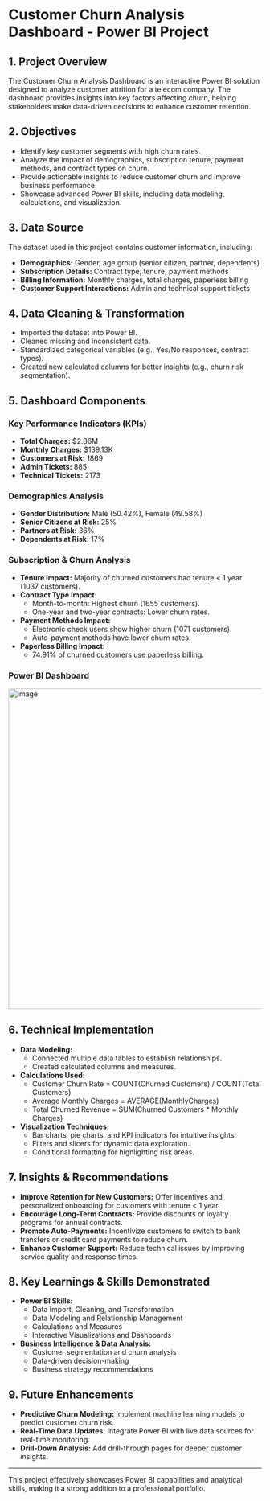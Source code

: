 # Customer Churn Analysis Dashboard - Power BI Project

## 1. Project Overview
The Customer Churn Analysis Dashboard is an interactive Power BI solution designed to analyze customer attrition for a telecom company. The dashboard provides insights into key factors affecting churn, helping stakeholders make data-driven decisions to enhance customer retention.

## 2. Objectives
- Identify key customer segments with high churn rates.
- Analyze the impact of demographics, subscription tenure, payment methods, and contract types on churn.
- Provide actionable insights to reduce customer churn and improve business performance.
- Showcase advanced Power BI skills, including data modeling, calculations, and visualization.

## 3. Data Source
The dataset used in this project contains customer information, including:
- **Demographics:** Gender, age group (senior citizen, partner, dependents)
- **Subscription Details:** Contract type, tenure, payment methods
- **Billing Information:** Monthly charges, total charges, paperless billing
- **Customer Support Interactions:** Admin and technical support tickets

## 4. Data Cleaning & Transformation
- Imported the dataset into Power BI.
- Cleaned missing and inconsistent data.
- Standardized categorical variables (e.g., Yes/No responses, contract types).
- Created new calculated columns for better insights (e.g., churn risk segmentation).

## 5. Dashboard Components
### **Key Performance Indicators (KPIs)**
- **Total Charges:** $2.86M
- **Monthly Charges:** $139.13K
- **Customers at Risk:** 1869
- **Admin Tickets:** 885
- **Technical Tickets:** 2173

### **Demographics Analysis**
- **Gender Distribution:** Male (50.42%), Female (49.58%)
- **Senior Citizens at Risk:** 25%
- **Partners at Risk:** 36%
- **Dependents at Risk:** 17%

### **Subscription & Churn Analysis**
- **Tenure Impact:** Majority of churned customers had tenure < 1 year (1037 customers).
- **Contract Type Impact:**
  - Month-to-month: Highest churn (1655 customers).
  - One-year and two-year contracts: Lower churn rates.
- **Payment Methods Impact:**
  - Electronic check users show higher churn (1071 customers).
  - Auto-payment methods have lower churn rates.
- **Paperless Billing Impact:**
  - 74.91% of churned customers use paperless billing.

### **Power BI Dashboard**
  <img width="638" alt="image" src="https://github.com/user-attachments/assets/f2709c68-ef30-4b3e-9ddc-fece0bdb59e6" />


## 6. Technical Implementation
- **Data Modeling:**
  - Connected multiple data tables to establish relationships.
  - Created calculated columns and measures.
- **Calculations Used:**
  - Customer Churn Rate = COUNT(Churned Customers) / COUNT(Total Customers)
  - Average Monthly Charges = AVERAGE(MonthlyCharges)
  - Total Churned Revenue = SUM(Churned Customers * Monthly Charges)
- **Visualization Techniques:**
  - Bar charts, pie charts, and KPI indicators for intuitive insights.
  - Filters and slicers for dynamic data exploration.
  - Conditional formatting for highlighting risk areas.

## 7. Insights & Recommendations
- **Improve Retention for New Customers:** Offer incentives and personalized onboarding for customers with tenure < 1 year.
- **Encourage Long-Term Contracts:** Provide discounts or loyalty programs for annual contracts.
- **Promote Auto-Payments:** Incentivize customers to switch to bank transfers or credit card payments to reduce churn.
- **Enhance Customer Support:** Reduce technical issues by improving service quality and response times.

## 8. Key Learnings & Skills Demonstrated
- **Power BI Skills:**
  - Data Import, Cleaning, and Transformation
  - Data Modeling and Relationship Management
  - Calculations and Measures
  - Interactive Visualizations and Dashboards
- **Business Intelligence & Data Analysis:**
  - Customer segmentation and churn analysis
  - Data-driven decision-making
  - Business strategy recommendations

## 9. Future Enhancements
- **Predictive Churn Modeling:** Implement machine learning models to predict customer churn risk.
- **Real-Time Data Updates:** Integrate Power BI with live data sources for real-time monitoring.
- **Drill-Down Analysis:** Add drill-through pages for deeper customer insights.

---
This project effectively showcases Power BI capabilities and analytical skills, making it a strong addition to a professional portfolio.


